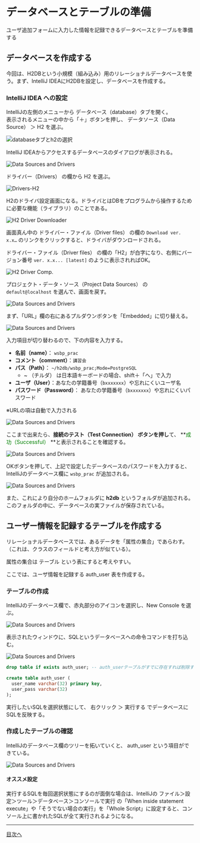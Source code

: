 # データベースとテーブルの準備

ユーザ追加フォームに入力した情報を記録できるデータベースとテーブルを準備する

## データベースを作成する

今回は、H2DBという小規模（組み込み）用のリレーショナルデータベースを使う。まず、IntelliJ IDEAにH2DBを設定し、データベースを作成する。

### IntelliJ IDEA への設定

IntelliJの左側のメニューから データベース（database）タブを開く。<br>表示されるメニューの中から「＋」ボタンを押し、 データソース（Data Source） ＞ H2 を選ぶ。

![databaseタブとh2の選択](./fig01a.png)

IntelliJ IDEAからアクセスするデータベースのダイアログが表示される。

![Data Sources and Drivers](./fig01b.png)

ドライバー（Drivers） の欄から H2 を選ぶ。

![Drivers-H2](./fig01c.png)

H2のドライバ設定画面になる。ドライバとはDBをプログラムから操作するために必要な機能（ライブラリ）のことである。

![H2 Driver Downloader](./fig01d.png)

画面真ん中の ドライバー・ファイル（Driver files） の欄の `Download ver. x.x…` のリンクをクリックすると、ドライバがダウンロードされる。

ドライバー・ファイル（Driver files） の欄の「H2」が白字になり、右側にバージョン番号 `ver. x.x... [latest]` のように表示されればOK。

![H2 Driver Comp.](./fig01e.png)

プロジェクト・データ・ソース（Project Data Sources） の `default@localhost` を選んで、画面を戻す。

![Data Sources and Drivers](./fig01b.png)

まず、「URL」欄の右にあるプルダウンボタンを「Embedded」に切り替える。

![Data Sources and Drivers](./fig01f.png)

入力項目が切り替わるので、下の内容を入力する。

- **名前（name）**： `wsbp_prac`
- **コメント（comment）**：`講習会`
- **パス（Path）**： `~/h2db/wsbp_prac;Mode=PostgreSQL`
  - ~ （チルダ） は日本語キーボードの場合、shift＋「へ」で入力
- **ユーザ（User）**：あなたの学籍番号（`bxxxxxxx`）や忘れにくいユーザ名
- **パスワード（Password）**： あなたの学籍番号（`bxxxxxxx`）や忘れにくいパスワード

※URLの項は自動で入力される

![Data Sources and Drivers](./fig01g.png)

ここまで出来たら、**接続のテスト（Test Connection） ボタンを押し**て、 **<span style="color:green">成功（Successful）</span> **と表示されることを確認する。

![Data Sources and Drivers](./fig01h.png)

OKボタンを押して、上記で設定したデータベースのパスワードを入力すると、IntelliJのデータベース欄に `wsbp_prac` が追加される。

![Data Sources and Drivers](./fig01i.png)

また、これにより自分のホームフォルダに **h2db** というフォルダが追加される。このフォルダの中に、データベースの実ファイルが保存されている。

## ユーザー情報を記録するテーブルを作成する

リレーショナルデータベースでは、あるデータを「属性の集合」であらわす。（これは、クラスのフィールドと考え方が似ている）。

属性の集合は テーブル という表にすると考えやすい。

ここでは、ユーザ情報を記録する auth_user 表を作成する。

### テーブルの作成

IntelliJのデータベース欄で、赤丸部分のアイコンを選択し、New Console を選ぶ。

![Data Sources and Drivers](./fig01j.png)

表示されたウィンドウに、SQLというデータベースへの命令コマンドを打ち込む。

![Data Sources and Drivers](./fig01k.png)

```sql
drop table if exists auth_user; -- auth_userテーブルがすでに存在すれば削除する

create table auth_user (
  user_name varchar(32) primary key,
  user_pass varchar(32)
);
```

実行したいSQLを選択状態にして、 右クリック ＞ 実行する でデータベースにSQLを反映する。

### 作成したテーブルの確認

IntelliJのデータベース欄のツリーを拓いていくと、 auth_user という項目ができている。

![Data Sources and Drivers](./fig01l.png)

#### オススメ設定

実行するSQLを毎回選択状態にするのが面倒な場合は、IntelliJの ファイル＞設定＞ツール＞データベース＞コンソールで実行 の「When inside statement execute」や「そうでない場合の実行」を「Whole Script」に設定すると、コンソール上に書かれたSQLが全て実行されるようになる。

----

[目次へ](../../README.md) 

